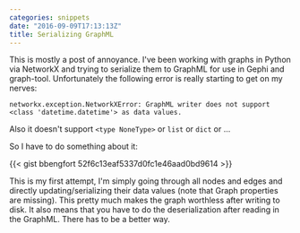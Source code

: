 ```yaml
---
categories: snippets
date: "2016-09-09T17:13:13Z"
title: Serializing GraphML
---
```


This is mostly a post of annoyance. I've been working with graphs in Python via NetworkX and trying to serialize them to GraphML for use in Gephi and graph-tool. Unfortunately the following error is really starting to get on my nerves:

```
networkx.exception.NetworkXError: GraphML writer does not support <class 'datetime.datetime'> as data values.
```

Also it doesn't support `<type NoneType>` or `list` or `dict` or ...

So I have to do something about it:

{{< gist bbengfort 52f6c13eaf5337d0fc1e46aad0bd9614 >}}

This is my first attempt, I'm simply going through all nodes and edges and directly updating/serializing their data values (note that Graph properties are missing). This pretty much makes the graph worthless after writing to disk. It also means that you have to do the deserialization after reading in the GraphML. There has to be a better way.
